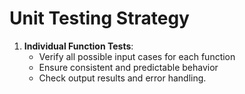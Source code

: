 # Unit Testing Strategy

1. **Individual Function Tests**:
   - Verify all possible input cases for each function
   - Ensure consistent and predictable behavior
   - Check output results and error handling.
